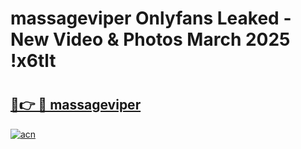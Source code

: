 # massageviper Onlyfans Leaked - New Video & Photos March 2025 !x6tlt

# <h2><a href="https://ypxzj4.iuczelnia.edu.pl?title=massageviper&ref=x6tlt">🔗👉 🔴 massageviper</a></h2>

[![acn](https://github.com/user-attachments/assets/0f9c940e-d8b0-45ae-aac7-cd30a18b3e1c)](https://ypxzj4.iuczelnia.edu.pl?title=massageviper&ref=x6tlt)

